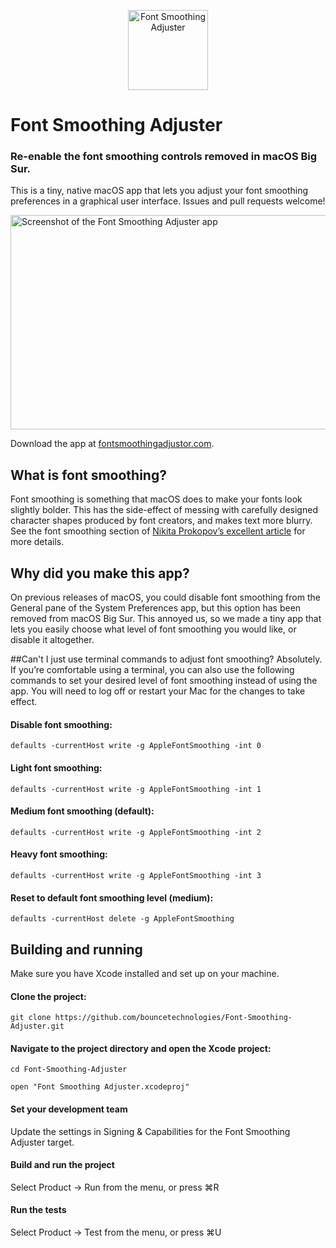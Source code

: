 <p align="center" >
  <img src="https://font-smoothing-adjuster-updates.s3.eu-west-2.amazonaws.com/app-icon-128%402x.png" alt="Font Smoothing Adjuster" title="Font Smoothing Adjuster" width="128" height="128">
</p>

# Font Smoothing Adjuster
### Re-enable the font smoothing controls removed in macOS Big Sur.
This is a tiny, native macOS app that lets you adjust your font smoothing preferences in a graphical user interface. Issues and pull requests welcome!

<img src="https://font-smoothing-adjuster-updates.s3.eu-west-2.amazonaws.com/app-dark-disabled%402x.png" alt="Screenshot of the Font Smoothing Adjuster app" width="529" height="343">

Download the app at [fontsmoothingadjustor.com](https://www.fontsmoothingadjustor.com).

## What is font smoothing?
Font smoothing is something that macOS does to make your fonts look slightly bolder. This has the side-effect of messing with carefully designed character shapes produced by font creators, and makes text more blurry. See the font smoothing section of [Nikita Prokopov’s excellent article](https://tonsky.me/blog/monitors/#turn-off-font-smoothing) for more details.

## Why did you make this app?
On previous releases of macOS, you could disable font smoothing from the General pane of the System Preferences app, but this option has been removed from macOS Big Sur.
This annoyed us, so we made a tiny app that lets you easily choose what level of font smoothing you would like, or disable it altogether.

##Can't I just use terminal commands to adjust font smoothing?
Absolutely. If you’re comfortable using a terminal, you can also use the following commands to set your desired level of font smoothing instead of using the app. You will need to log off or restart your Mac for the changes to take effect.

#### Disable font smoothing:
```defaults -currentHost write -g AppleFontSmoothing -int 0```
#### Light font smoothing:
```defaults -currentHost write -g AppleFontSmoothing -int 1```
#### Medium font smoothing (default):
```defaults -currentHost write -g AppleFontSmoothing -int 2```
#### Heavy font smoothing:
```defaults -currentHost write -g AppleFontSmoothing -int 3```
#### Reset to default font smoothing level (medium):
```defaults -currentHost delete -g AppleFontSmoothing```

## Building and running
Make sure you have Xcode installed and set up on your machine.

#### Clone the project:
```git clone https://github.com/bouncetechnologies/Font-Smoothing-Adjuster.git```

#### Navigate to the project directory and open the Xcode project:
```cd Font-Smoothing-Adjuster```

```open "Font Smoothing Adjuster.xcodeproj"```

####  Set your development team
Update the settings in Signing & Capabilities for the Font Smoothing Adjuster target.

#### Build and run the project

Select Product -> Run from the menu, or press ⌘R

#### Run the tests

Select Product -> Test from the menu, or press ⌘U
